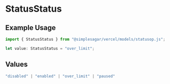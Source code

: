 # StatusStatus

## Example Usage

```typescript
import { StatusStatus } from "@simplesagar/vercel/models/statusop.js";

let value: StatusStatus = "over_limit";
```

## Values

```typescript
"disabled" | "enabled" | "over_limit" | "paused"
```
